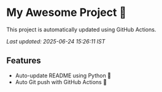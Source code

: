 # My Awesome Project 🚀

This project is automatically updated using GitHub Actions.

_Last updated: 2025-06-24 15:26:11 IST_

## Features
- Auto-update README using Python 🐍
- Auto Git push with GitHub Actions 🤖
